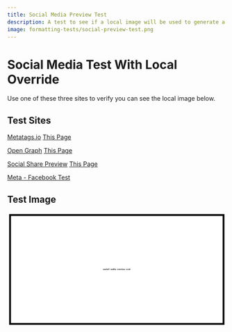 ```yaml
---
title: Social Media Preview Test
description: A test to see if a local image will be used to generate a social media card.
image: formatting-tests/social-preview-test.png
---
```

# Social Media Test With Local Override

Use one of these three sites to verify you can see the
local image below.

## Test Sites

[Metatags.io](https://metatags.io/)
[This Page](https://metatags.io/?url=https%3A%2F%2Fdmccreary.github.io%2Fintelligent-textbooks%2Fformatting-tests%2Fsocial-test-2%2F)

[Open Graph](https://www.opengraph.xyz/)
[This Page](https://www.opengraph.xyz/url/https%3A%2F%2Fdmccreary.github.io%2Fintelligent-textbooks%2Fformatting-tests%2Fsocial-test-2%2F)

[Social Share Preview](https://socialsharepreview.com/)
[This Page](https://socialsharepreview.com/?url=https://dmccreary.github.io/intelligent-textbooks/formatting-tests/social-test-2/)

[Meta - Facebook Test](https://developers.facebook.com/tools/debug/?q=https%3A%2F%2Fdmccreary.github.io%2Fintelligent-textbooks%2Fformatting-tests%2Fsocial-test-2%2F)

## Test Image

![](./social-preview-test.png)